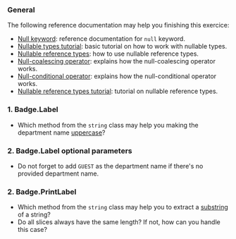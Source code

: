 ### General

The following reference documentation may help you finishing this exercice:

- [Null keyword][null-keyword]: reference documentation for `null` keyword.
- [Nullable types tutorial][nullable-types-tutorial]: basic tutorial on how to work with nullable types.
- [Nullable reference types][nullable-reference-types]: how to use nullable reference types.
- [Null-coalescing operator][null-coalescing-operator]: explains how the null-coalescing operator works.
- [Null-conditional operator][null-conditional-operator]: explains how the null-conditional operator works.
- [Nullable reference types tutorial][nullable-reference-types-tutorial]: tutorial on nullable reference types.

### 1. Badge.Label

* Which method from the `string` class may help you making the
   department name [uppercase][toupper]?

### 2. Badge.Label optional parameters

* Do not forget to add `GUEST` as the department name if there's no
   provided department name.

### 2. Badge.PrintLabel

* Which method from the `string` class may help you to extract a
   [substring][substring]
   of a string?
* Do all slices always have the same length? If not, how can you handle
   this case?

[null-keyword]: https://docs.microsoft.com/en-us/dotnet/csharp/language-reference/keywords/null
[nullable-types-tutorial]: https://csharp.net-tutorials.com/data-types/nullable-types/
[null-coalescing-operator]: https://docs.microsoft.com/en-us/dotnet/csharp/language-reference/operators/null-coalescing-operator
[null-conditional-operator]: https://docs.microsoft.com/en-us/dotnet/csharp/language-reference/operators/conditional-operator
[nullable-reference-types]: https://docs.microsoft.com/en-us/dotnet/csharp/nullable-references
[nullable-reference-types-tutorial]: https://docs.microsoft.com/en-us/archive/msdn-magazine/2018/february/essential-net-csharp-8-0-and-nullable-reference-types
[substring]: https://docs.microsoft.com/en-us/dotnet/api/system.string.substring?view=netframework-4.8
[toupper]: https://docs.microsoft.com/en-us/dotnet/api/system.string.toupper?view=netframework-4.8xv
